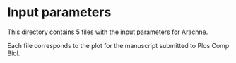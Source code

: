 # Input parameters

This directory contains 5 files with the input parameters for Arachne.

Each file corresponds to the plot for the manuscript submitted to Plos Comp Biol.
